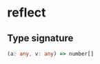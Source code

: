 # reflect

## Type signature

<!-- prettier-ignore-start -->
```typescript
(a: any, v: any) => number[]
```
<!-- prettier-ignore-end -->
